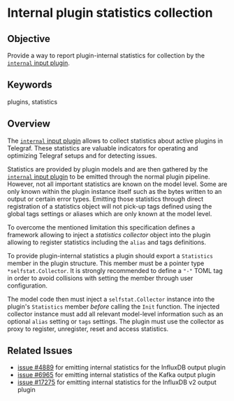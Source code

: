 # Internal plugin statistics collection

## Objective

Provide a way to report plugin-internal statistics for collection by the
[`internal` input plugin][internal].

[internal]: /plugins/inputs/internal/README.md

## Keywords

plugins, statistics

## Overview

The [`internal` input plugin][internal] allows to collect statistics about
active plugins in Telegraf. These statistics are valuable indicators for
operating and optimizing Telegraf setups and for detecting issues.

Statistics are provided by plugin models and are then gathered by the
[`internal` input plugin][internal] to be emitted through the normal plugin
pipeline. However, not all important statistics are known on the model level.
Some are only known within the plugin instance itself such as the bytes written
to an output or certain error types. Emitting those statistics through direct
registration of a statistics object will not pick-up tags defined using the
global tags settings or aliases which are only known at the model level.

To overcome the mentioned limitation this specification defines a framework
allowing to inject a _statistics collector_ object into the plugin allowing to
register statistics including the `alias` and tags definitions.

To provide plugin-internal statistics a plugin should export a `Statistics`
member in the plugin structure. This member must be a pointer type
`*selfstat.Collector`. It is strongly recommended to define a `"-"` TOML tag
in order to avoid collisions with setting the member through user configuration.

The model code then must inject a `selfstat.Collector` instance into the
plugin's `Statistics` member _before_ calling the `Init` function. The injected
collector instance must add all relevant model-level information such as an
optional `alias` setting or `tags` settings.
The plugin must use the collector as proxy to register, unregister, reset and
access statistics.

## Related Issues

- [issue #4889](https://github.com/influxdata/telegraf/issues/4889) for
  emitting internal statistics for the InfluxDB output plugin
- [issue #6965](https://github.com/influxdata/telegraf/issues/6965) for
  emitting internal statistics of the Kafka output plugin
- [issue #17275](https://github.com/influxdata/telegraf/issues/17275) for
  emitting internal statistics for the InfluxDB v2 output plugin
